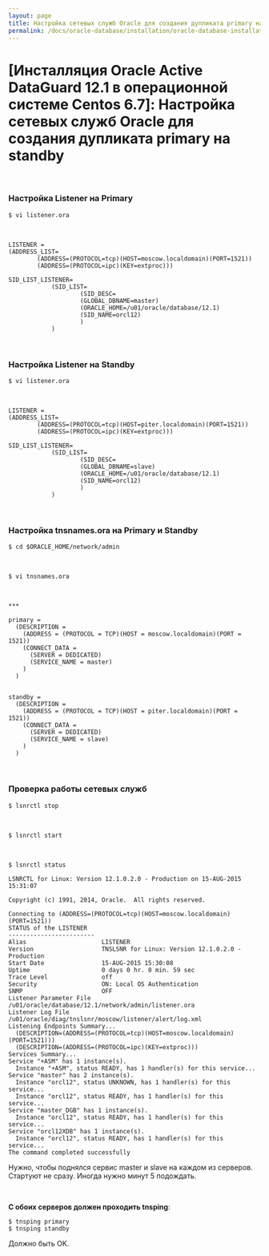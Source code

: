 ```yaml
---
layout: page
title: Настройка сетевых служб Oracle для создания дупликата primary на standby
permalink: /docs/oracle-database/installation/oracle-database-installation/distributed/dataguard/linux/6.7/oracle/12.1/setup-oracle-network-services/
---
```


# [Инсталляция Oracle Active DataGuard 12.1 в операционной системе Centos 6.7]: Настройка сетевых служб Oracle для создания дупликата primary на standby


<br/>



### Настройка Listener на Primary

	$ vi listener.ora

<br/>

	LISTENER =
	(ADDRESS_LIST=
			(ADDRESS=(PROTOCOL=tcp)(HOST=moscow.localdomain)(PORT=1521))
			(ADDRESS=(PROTOCOL=ipc)(KEY=extproc)))

	SID_LIST_LISTENER=
				(SID_LIST=
						(SID_DESC=
						(GLOBAL_DBNAME=master)
						(ORACLE_HOME=/u01/oracle/database/12.1)
						(SID_NAME=orcl12)
						)
				)

<br/>

### Настройка Listener на Standby


	$ vi listener.ora

<br/>

	LISTENER =
	(ADDRESS_LIST=
			(ADDRESS=(PROTOCOL=tcp)(HOST=piter.localdomain)(PORT=1521))
			(ADDRESS=(PROTOCOL=ipc)(KEY=extproc)))

	SID_LIST_LISTENER=
				(SID_LIST=
						(SID_DESC=
						(GLOBAL_DBNAME=slave)
						(ORACLE_HOME=/u01/oracle/database/12.1)
						(SID_NAME=orcl12)
						)
				)

<br/>

### Настройка tnsnames.ora на Primary и Standby


	$ cd $ORACLE_HOME/network/admin

<br/>

	$ vi tnsnames.ora

<br/>

	***

	primary =
	  (DESCRIPTION =
	    (ADDRESS = (PROTOCOL = TCP)(HOST = moscow.localdomain)(PORT = 1521))
	    (CONNECT_DATA =
	      (SERVER = DEDICATED)
	      (SERVICE_NAME = master)
	    )
	  )


	standby =
	  (DESCRIPTION =
	    (ADDRESS = (PROTOCOL = TCP)(HOST = piter.localdomain)(PORT = 1521))
	    (CONNECT_DATA =
	      (SERVER = DEDICATED)
	      (SERVICE_NAME = slave)
	    )
	  )


<br/>

### Проверка работы сетевых служб

	$ lsnrctl stop

<br/>

	$ lsnrctl start

<br/>

	$ lsnrctl status

	LSNRCTL for Linux: Version 12.1.0.2.0 - Production on 15-AUG-2015 15:31:07

	Copyright (c) 1991, 2014, Oracle.  All rights reserved.

	Connecting to (ADDRESS=(PROTOCOL=tcp)(HOST=moscow.localdomain)(PORT=1521))
	STATUS of the LISTENER
	------------------------
	Alias                     LISTENER
	Version                   TNSLSNR for Linux: Version 12.1.0.2.0 - Production
	Start Date                15-AUG-2015 15:30:08
	Uptime                    0 days 0 hr. 0 min. 59 sec
	Trace Level               off
	Security                  ON: Local OS Authentication
	SNMP                      OFF
	Listener Parameter File   /u01/oracle/database/12.1/network/admin/listener.ora
	Listener Log File         /u01/oracle/diag/tnslsnr/moscow/listener/alert/log.xml
	Listening Endpoints Summary...
	  (DESCRIPTION=(ADDRESS=(PROTOCOL=tcp)(HOST=moscow.localdomain)(PORT=1521)))
	  (DESCRIPTION=(ADDRESS=(PROTOCOL=ipc)(KEY=extproc)))
	Services Summary...
	Service "+ASM" has 1 instance(s).
	  Instance "+ASM", status READY, has 1 handler(s) for this service...
	Service "master" has 2 instance(s).
	  Instance "orcl12", status UNKNOWN, has 1 handler(s) for this service...
	  Instance "orcl12", status READY, has 1 handler(s) for this service...
	Service "master_DGB" has 1 instance(s).
	  Instance "orcl12", status READY, has 1 handler(s) for this service...
	Service "orcl12XDB" has 1 instance(s).
	  Instance "orcl12", status READY, has 1 handler(s) for this service...
	The command completed successfully


Нужно, чтобы поднялся сервис master и slave на каждом из серверов. Стартуют не сразу. Иногда нужно минут 5 подождать.

<br/>

**С обоих серверов должен проходить tnsping**:

	$ tnsping primary
	$ tnsping standby

Должно быть OK.
